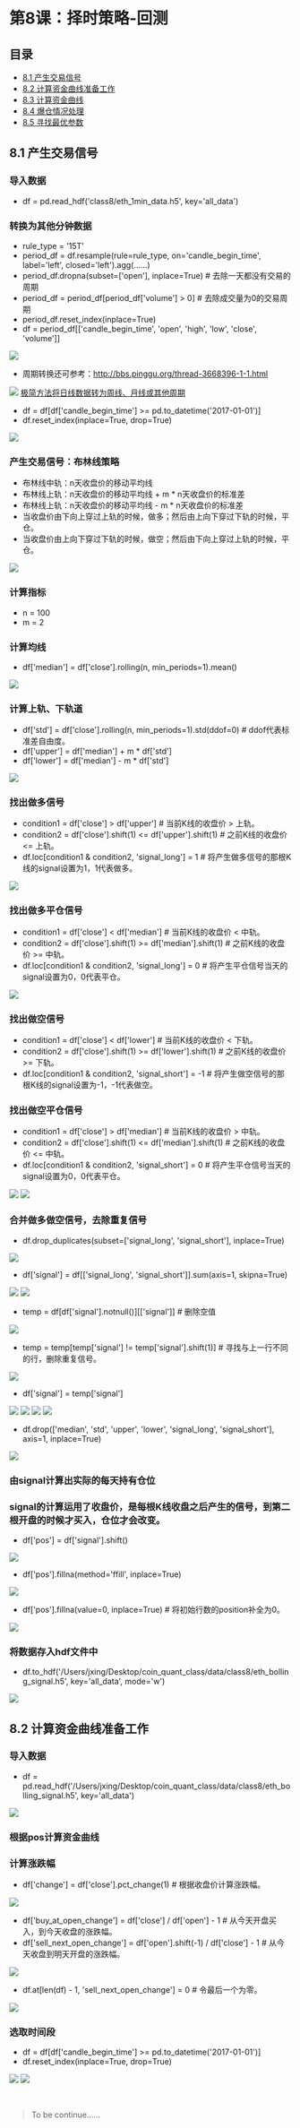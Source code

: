 # 第8课：择时策略-回测
## 目录
* [8.1 产生交易信号](#81-产生交易信号)
* [8.2 计算资金曲线准备工作](#82-计算资金曲线准备工作)
* [8.3 计算资金曲线]()
* [8.4 爆仓情况处理]()
* [8.5 寻找最优参数]()

## 8.1 产生交易信号
### 导入数据
* df = pd.read_hdf('class8/eth_1min_data.h5', key='all_data')
### 转换为其他分钟数据
* rule_type = '15T'
* period_df = df.resample(rule=rule_type, on='candle_begin_time', label='left', closed='left').agg(……)
* period_df.dropna(subset=['open'], inplace=True)  # 去除一天都没有交易的周期
* period_df = period_df[period_df['volume'] > 0]  # 去除成交量为0的交易周期
* period_df.reset_index(inplace=True)
* df = period_df[['candle_begin_time', 'open', 'high', 'low', 'close', 'volume']]

![](https://img3.doubanio.com/view/photo/l/public/p2535187912.jpg)
* 周期转换还可参考：http://bbs.pinggu.org/thread-3668396-1-1.html

![](https://img3.doubanio.com/view/photo/l/public/p2542084203.jpg)
[极简方法将日线数据转为周线、月线或其他周期](极简方法将日线数据转为周线、月线或其他周期.py)
* df = df[df['candle_begin_time'] >= pd.to_datetime('2017-01-01')]
* df.reset_index(inplace=True, drop=True)

![](https://img3.doubanio.com/view/photo/l/public/p2535187851.jpg)
### 产生交易信号：布林线策略
* 布林线中轨：n天收盘价的移动平均线
* 布林线上轨：n天收盘价的移动平均线 + m * n天收盘价的标准差
* 布林线上轨：n天收盘价的移动平均线 - m * n天收盘价的标准差
* 当收盘价由下向上穿过上轨的时候，做多；然后由上向下穿过下轨的时候，平仓。
* 当收盘价由上向下穿过下轨的时候，做空；然后由下向上穿过上轨的时候，平仓。

![](https://img3.doubanio.com/view/photo/l/public/p2535257823.jpg)
### 计算指标
* n = 100
* m = 2
### 计算均线
* df['median'] = df['close'].rolling(n, min_periods=1).mean()

![](https://img3.doubanio.com/view/photo/l/public/p2535257855.jpg)
### 计算上轨、下轨道
* df['std'] = df['close'].rolling(n, min_periods=1).std(ddof=0)  # ddof代表标准差自由度。
* df['upper'] = df['median'] + m * df['std']
* df['lower'] = df['median'] - m * df['std']

![](https://img1.doubanio.com/view/photo/l/public/p2535257899.jpg)
### 找出做多信号
* condition1 = df['close'] > df['upper']  # 当前K线的收盘价 > 上轨。
* condition2 = df['close'].shift(1) <= df['upper'].shift(1)  # 之前K线的收盘价 <= 上轨。
* df.loc[condition1 & condition2, 'signal_long'] = 1  # 将产生做多信号的那根K线的signal设置为1，1代表做多。

![](https://img1.doubanio.com/view/photo/l/public/p2535704189.jpg)
### 找出做多平仓信号
* condition1 = df['close'] < df['median']  # 当前K线的收盘价 < 中轨。
* condition2 = df['close'].shift(1) >= df['median'].shift(1)  # 之前K线的收盘价 >= 中轨。
* df.loc[condition1 & condition2, 'signal_long'] = 0  # 将产生平仓信号当天的signal设置为0，0代表平仓。

![](https://img3.doubanio.com/view/photo/l/public/p2535704180.jpg)
### 找出做空信号
* condition1 = df['close'] < df['lower']  # 当前K线的收盘价 < 下轨。
* condition2 = df['close'].shift(1) >= df['lower'].shift(1)  # 之前K线的收盘价 >= 下轨。
* df.loc[condition1 & condition2, 'signal_short'] = -1  # 将产生做空信号的那根K线的signal设置为-1，-1代表做空。
### 找出做空平仓信号
* condition1 = df['close'] > df['median']  # 当前K线的收盘价 > 中轨。
* condition2 = df['close'].shift(1) <= df['median'].shift(1)  # 之前K线的收盘价 <= 中轨。
* df.loc[condition1 & condition2, 'signal_short'] = 0  # 将产生平仓信号当天的signal设置为0，0代表平仓。

![](https://img1.doubanio.com/view/photo/l/public/p2535704187.jpg)
![](https://img3.doubanio.com/view/photo/l/public/p2535704176.webp)
### 合并做多做空信号，去除重复信号
* df.drop_duplicates(subset=['signal_long', 'signal_short'], inplace=True)

![](https://img3.doubanio.com/view/photo/l/public/p2535704183.jpg)
* df['signal'] = df[['signal_long', 'signal_short']].sum(axis=1, skipna=True)

![](https://img1.doubanio.com/view/photo/l/public/p2535704177.jpg)
![](https://img3.doubanio.com/view/photo/l/public/p2535704184.jpg)
* temp = df[df['signal'].notnull()][['signal']]  # 删除空值

![](https://img3.doubanio.com/view/photo/l/public/p2535704185.jpg)
* temp = temp[temp['signal'] != temp['signal'].shift(1)]  # 寻找与上一行不同的行，删除重复信号。

![](https://img3.doubanio.com/view/photo/l/public/p2535704174.jpg)

* df['signal'] = temp['signal']

![](https://img3.doubanio.com/view/photo/l/public/p2535705960.jpg)
![](https://img3.doubanio.com/view/photo/l/public/p2535705973.jpg)
![](https://img3.doubanio.com/view/photo/l/public/p2535705952.jpg)
![](https://img1.doubanio.com/view/photo/l/public/p2535705979.jpg)
* df.drop(['median', 'std', 'upper', 'lower', 'signal_long', 'signal_short'], axis=1, inplace=True)

![](https://img1.doubanio.com/view/photo/l/public/p2535705969.jpg)
### 由signal计算出实际的每天持有仓位
### signal的计算运用了收盘价，是每根K线收盘之后产生的信号，到第二根开盘的时候才买入，仓位才会改变。
* df['pos'] = df['signal'].shift()

![](https://img1.doubanio.com/view/photo/l/public/p2535705977.jpg)
* df['pos'].fillna(method='ffill', inplace=True)

![](https://img3.doubanio.com/view/photo/l/public/p2535705961.jpg)
* df['pos'].fillna(value=0, inplace=True)  # 将初始行数的position补全为0。

![](https://img3.doubanio.com/view/photo/l/public/p2535705964.jpg)
### 将数据存入hdf文件中
* df.to_hdf('/Users/jxing/Desktop/coin_quant_class/data/class8/eth_bolling_signal.h5', key='all_data', mode='w')

![](https://img1.doubanio.com/view/photo/l/public/p2535705967.jpg)
## 8.2 计算资金曲线准备工作
### 导入数据
* df = pd.read_hdf('/Users/jxing/Desktop/coin_quant_class/data/class8/eth_bolling_signal.h5', key='all_data')

![](https://img3.doubanio.com/view/photo/l/public/p2535719966.jpg)
### 根据pos计算资金曲线
### 计算涨跌幅
* df['change'] = df['close'].pct_change(1)  # 根据收盘价计算涨跌幅。

![](https://img3.doubanio.com/view/photo/l/public/p2535719963.jpg)
* df['buy_at_open_change'] = df['close'] / df['open'] - 1  # 从今天开盘买入，到今天收盘的涨跌幅。
* df['sell_next_open_change'] = df['open'].shift(-1) / df['close'] - 1  # 从今天收盘到明天开盘的涨跌幅。

![](https://img3.doubanio.com/view/photo/l/public/p2535719960.jpg)
* df.at[len(df) - 1, 'sell_next_open_change'] = 0  # 令最后一个为零。

![](https://img3.doubanio.com/view/photo/l/public/p2535719955.jpg)
### 选取时间段
* df = df[df['candle_begin_time'] >= pd.to_datetime('2017-01-01')]
* df.reset_index(inplace=True, drop=True)

![](https://img3.doubanio.com/view/photo/l/public/p2535719956.jpg)
![](https://img1.doubanio.com/view/photo/l/public/p2535719958.jpg)

![]()
![]()
![]()
![]()
![]()
![]()
![]()
![]()
> To be continue……
